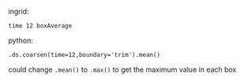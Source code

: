 ingrid:
```
time 12 boxAverage
```


python:
```
.ds.coarsen(time=12,boundary='trim').mean()
```

could change `.mean()` to `.max()` to get the maximum value in each box
